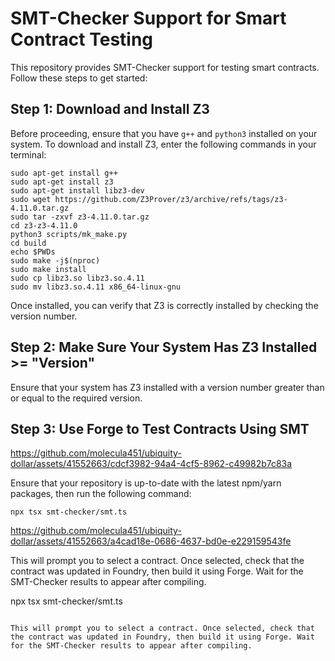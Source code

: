 # SMT-Checker Support for Smart Contract Testing

This repository provides SMT-Checker support for testing smart contracts. Follow these steps to get started:

## Step 1: Download and Install Z3

Before proceeding, ensure that you have `g++` and `python3` installed on your system. To download and install Z3, enter the following commands in your terminal:

```
sudo apt-get install g++
sudo apt-get install z3
sudo apt-get install libz3-dev
sudo wget https://github.com/Z3Prover/z3/archive/refs/tags/z3-4.11.0.tar.gz
sudo tar -zxvf z3-4.11.0.tar.gz
cd z3-z3-4.11.0
python3 scripts/mk_make.py
cd build
echo $PWDs
sudo make -j$(nproc)
sudo make install
sudo cp libz3.so libz3.so.4.11
sudo mv libz3.so.4.11 x86_64-linux-gnu
```

Once installed, you can verify that Z3 is correctly installed by checking the version number.

## Step 2: Make Sure Your System Has Z3 Installed >= "Version"

Ensure that your system has Z3 installed with a version number greater than or equal to the required version.

## Step 3: Use Forge to Test Contracts Using SMT



https://github.com/molecula451/ubiquity-dollar/assets/41552663/cdcf3982-94a4-4cf5-8962-c49982b7c83a



Ensure that your repository is up-to-date with the latest npm/yarn packages, then run the following command:

```
npx tsx smt-checker/smt.ts
```
https://github.com/molecula451/ubiquity-dollar/assets/41552663/a4cad18e-0686-4637-bd0e-e229159543fe



This will prompt you to select a contract. Once selected, check that the contract was updated in Foundry, then build it using Forge. Wait for the SMT-Checker results to appear after compiling.


npx tsx smt-checker/smt.ts
```

This will prompt you to select a contract. Once selected, check that the contract was updated in Foundry, then build it using Forge. Wait for the SMT-Checker results to appear after compiling.

